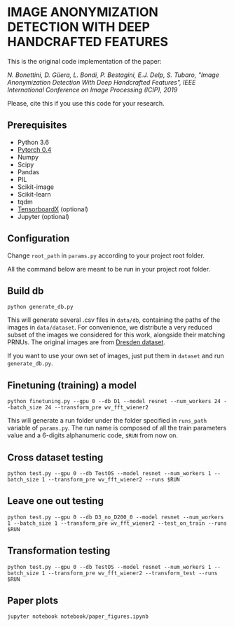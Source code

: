 # IMAGE ANONYMIZATION DETECTION WITH DEEP HANDCRAFTED FEATURES
This is the original code implementation of the paper:

*N. Bonettini, D. Güera, L. Bondi, P. Bestagini, E.J. Delp, S. Tubaro,
"Image Anonymization Detection With Deep Handcrafted Features",
IEEE International Conference on Image Processing (ICIP), 2019*

Please, cite this if you use this code for your research.


## Prerequisites
+ Python 3.6
+ [Pytorch 0.4](https://pytorch.org/)
+ Numpy
+ Scipy
+ Pandas
+ PIL
+ Scikit-image
+ Scikit-learn
+ tqdm
+ [TensorboardX](https://github.com/lanpa/tensorboardX) (optional)
+ Jupyter (optional)
  
## Configuration
Change `root_path` in `params.py` according to your project root folder.

All the command below are meant to be run in your project root folder.

## Build db
```
python generate_db.py 
```
This will generate several .csv files in `data/db`, containing the paths
of the images in `data/dataset`. For convenience, we distribute a very
reduced subset of the images we considered for this work, alongside their
matching PRNUs. The original images are from
[Dresden dataset](http://forensics.inf.tu-dresden.de/ddimgdb/).

If you want to use your own set of images, just put them in `dataset` and
run `generate_db.py`.

## Finetuning (training) a model
```
python finetuning.py --gpu 0 --db D1 --model resnet --num_workers 24 --batch_size 24 --transform_pre wv_fft_wiener2
```

This will generate a run folder under the folder specified in `runs_path` variable of `params.py`.
The run name is composed of all the train parameters value and a 6-digits alphanumeric code, `$RUN` from now on.

## Cross dataset testing
```
python test.py --gpu 0 --db TestOS --model resnet --num_workers 1 --batch_size 1 --transform_pre wv_fft_wiener2 --runs $RUN
``` 

## Leave one out testing
```
python test.py --gpu 0 --db D3_no_D200_0 --model resnet --num_workers 1 --batch_size 1 --transform_pre wv_fft_wiener2 --test_on_train --runs $RUN
``` 

## Transformation testing
```
python test.py --gpu 0 --db TestOS --model resnet --num_workers 1 --batch_size 1 --transform_pre wv_fft_wiener2 --transform_test --runs $RUN
``` 

## Paper plots
```
jupyter notebook notebook/paper_figures.ipynb
```